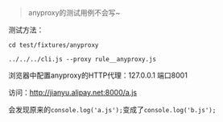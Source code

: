 > anyproxy的测试用例不会写~

测试方法：

```
cd test/fixtures/anyproxy

../../../cli.js --proxy rule__anyproxy.js
```

浏览器中配置anyproxy的HTTP代理：127.0.0.1 端口8001

访问：http://jianyu.alipay.net:8000/a.js

会发现原来的`console.log('a.js');`变成了`console.log('b.js');`
